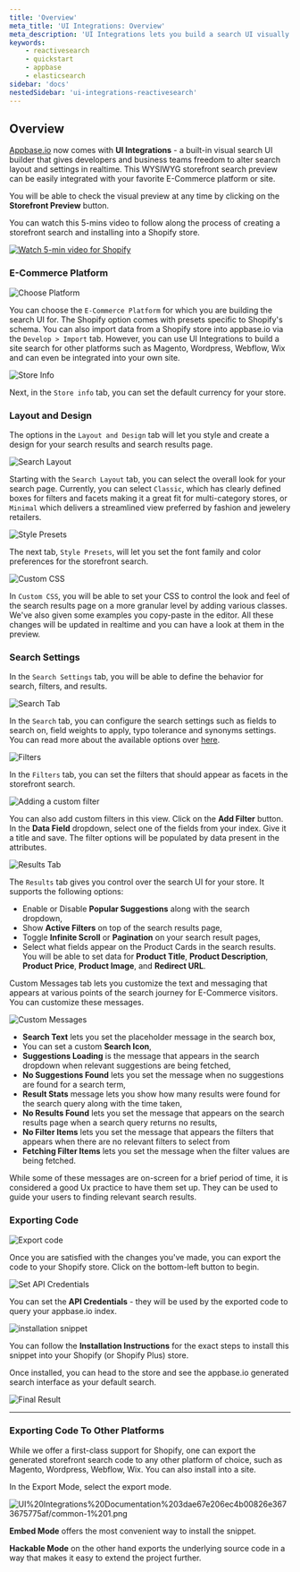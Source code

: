 ```yaml
---
title: 'Overview'
meta_title: 'UI Integrations: Overview'
meta_description: 'UI Integrations lets you build a search UI visually with no-code. The resulting code can be exported to your favorite E-Commerce Platform or your site.'
keywords:
    - reactivesearch
    - quickstart
    - appbase
    - elasticsearch
sidebar: 'docs'
nestedSidebar: 'ui-integrations-reactivesearch'
---
```


## Overview


[Appbase.io](http://appbase.io) now comes with **UI Integrations** - a built-in visual search UI builder that gives developers and business teams freedom to alter search layout and settings in realtime. This WYSIWYG storefront search preview can be easily integrated with your favorite E-Commerce platform or site.

You will be able to check the visual preview at any time by clicking on the **Storefront Preview** button.

You can watch this 5-mins video to follow along the process of creating a storefront search and installing into a Shopify store.

[![Watch 5-min video for Shopify](https://i.imgur.com/VMW4pIw.jpg)]((https://www.youtube.com/watch?v=5pdcNUha2iA))


### E-Commerce Platform

![Choose Platform](https://i.imgur.com/tjFux2H.png)

You can choose the `E-Commerce Platform` for which you are building the search UI for. The Shopify option comes with presets specific to Shopify's schema. You can also import data from a Shopify store into appbase.io via the `Develop > Import` tab. However, you can use UI Integrations to build a site search for other platforms such as Magento, Wordpress, Webflow, Wix and can even be integrated into your own site.

![Store Info](https://i.imgur.com/kh8g8v3.png)

Next, in the `Store info` tab, you can set the default currency for your store.


### Layout and Design

The options in the `Layout and Design` tab will let you style and create a design for your search results and search results page.

![Search Layout](https://i.imgur.com/a20AJwK.png)

Starting with the `Search Layout` tab, you can select the overall look for your search page. Currently, you can select `Classic`, which has clearly defined boxes for filters and facets making it a great fit for multi-category stores, or `Minimal` which delivers a streamlined view preferred by fashion and jewelery retailers.

![Style Presets](https://i.imgur.com/5RGirFh.png)

The next tab, `Style Presets`, will let you set the font family and color preferences for the storefront search.

![Custom CSS](https://i.imgur.com/9HP9iTc.png)

In `Custom CSS`, you will be able to set your CSS to control the look and feel of the search results page on a more granular level by adding various classes. We've also given some examples you copy-paste in the editor. All these changes will be updated in realtime and you can have a look at them in the preview.

### Search Settings

In the `Search Settings` tab, you will be able to define the behavior for search, filters, and results.

![Search Tab](https://i.imgur.com/gzwNLhy.png)

In the `Search` tab, you can configure the search settings such as fields to search on, field weights to apply, typo tolerance and synonyms settings. You can read more about the available options over [here](/docs/search/relevancy/#search-settings).

![Filters](https://i.imgur.com/Q8zhrsA.png)

In the `Filters` tab, you can set the filters that should appear as facets in the storefront search.

![Adding a custom filter](https://i.imgur.com/mhfwjGc.png)

You can also add custom filters in this view. Click on the **Add Filter** button. In the **Data Field** dropdown, select one of the fields from your index. Give it a title and save. The filter options will be populated by data present in the attributes.

![Results Tab](https://i.imgur.com/BRIaOor.png)

The `Results` tab gives you control over the search UI for your store. It supports the following options:

- Enable or Disable **Popular Suggestions** along with the search dropdown,
- Show **Active Filters** on top of the search results page,
- Toggle **Infinite Scroll** or **Pagination** on your search result pages,
- Select what fields appear on the Product Cards in the search results. You will be able to set data for **Product Title**, **Product Description**, **Product Price**, **Product Image**, and **Redirect URL**.



Custom Messages tab lets you customize the text and messaging that appears at various points of the search journey for E-Commerce visitors. You can customize these messages.

![Custom Messages](https://i.imgur.com/vgw0Yii.png)

- **Search Text** lets you set the placeholder message in the search box,
- You can set a custom **Search Icon**,
- **Suggestions Loading** is the message that appears in the search dropdown when relevant suggestions are being fetched,
- **No Suggestions Found** lets you set the message when no suggestions are found for a search term,
- **Result Stats** message lets you show how many results were found for the search query along with the time taken,
- **No Results Found** lets you set the message that appears on the search results page when a search query returns no results,
- **No Filter Items** lets you set the message that appears the filters that appears when there are no relevant filters to select from
- **Fetching Filter Items** lets you set the message when the filter values are being fetched.

While some of these messages are on-screen for a brief period of time, it is considered a good Ux practice to have them set up. They can be used to guide your users to finding relevant search results.


### Exporting Code

![Export code](https://i.imgur.com/kfNSBky.png)

Once you are satisfied with the changes you've made, you can export the code to your Shopify store. Click on the bottom-left button to begin.

![Set API Credentials](https://i.imgur.com/xg7t1Zq.png)

You can set the **API Credentials** - they will be used by the exported code to query your appbase.io index.

![installation snippet](https://i.imgur.com/SWhRnSr.png)

You can follow the **Installation Instructions** for the exact steps to install this snippet into your Shopify (or Shopify Plus) store.

Once installed, you can head to the store and see the appbase.io generated search interface as your default search.

![Final Result](https://i.imgur.com/rG6VNpv.png)


---

### Exporting Code To Other Platforms

While we offer a first-class support for Shopify, one can export the generated storefront search code to any other platform of choice, such as Magento, Wordpress, Webflow, Wix. You can also install into a site.

In the Export Mode, select the export mode.

![UI%20Integrations%20Documentation%203dae67e206ec4b00826e3673675775af/common-1%201.png](https://i.imgur.com/R2UEryc.png)

**Embed Mode** offers the most convenient way to install the snippet.

**Hackable Mode** on the other hand exports the underlying source code in a way that makes it easy to extend the project further.
